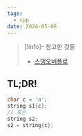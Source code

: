 ```yaml
---
tags:
  - cpp
date: 2024-05-08
---
```

> [!info]- 참고한 것들
> - [스댕오버플로](https://stackoverflow.com/a/17201751)

## TL;DR!

```cpp
char c = 'a';
string s1{c};
// 혹은
string s2;
s2 = string{c};
```